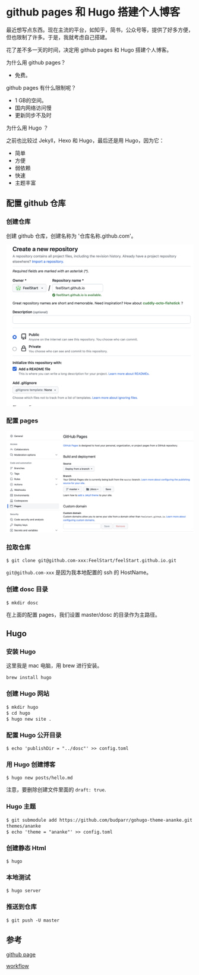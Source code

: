 # github pages 和 Hugo 搭建个人博客

最近想写点东西。现在主流的平台，如知乎，简书，公众号等，提供了好多方便，但也限制了许多。于是，我就考虑自己搭建。

花了差不多一天的时间，决定用 github pages 和 Hugo 搭建个人博客。

为什么用 github pages？

* 免费。

github pages 有什么限制呢？

* 1 GB的空间。
* 国内网络访问慢
* 更新同步不及时

为什么用 Hugo ？

之前也比较过 Jekyll，Hexo 和 Hugo，最后还是用 Hugo，因为它：

* 简单
* 方便
* 弱依赖
* 快速
* 主题丰富

## 配置 github 仓库

### 创建仓库

创建 github 仓库，创建名称为 '仓库名称.github.com'。

![create_resp](resource/create_resp.png)

### 配置 pages

![create_resp](resource/resp_page.png)

### 拉取仓库
```
$ git clone git@github.com-xxx:FeelStart/feelStart.github.io.git
```

`` git@github.com-xxx `` 是因为我本地配置的 ssh 的 HostName。

### 创建 dosc 目录

```
$ mkdir dosc
```

在上面的配置 pages，我们设置 master/dosc 的目录作为主路径。


## Hugo

### 安装 Hugo

这里我是 mac 电脑，用 brew 进行安装。

```
brew install hugo
```

### 创建 Hugo 网站

```
$ mkdir hugo 
$ cd hugo 
$ hugo new site .
```

### 配置 Hugo 公开目录

```
$ echo 'publishDir = "../dosc"' >> config.toml
```

### 用 Hugo 创建博客

```
$ hugo new posts/hello.md
```

注意，要删除创建文件里面的 ``` draft: true ```.

### Hugo 主题

```
$ git submodule add https://github.com/budparr/gohugo-theme-ananke.git themes/ananke
$ echo 'theme = "ananke"' >> config.toml
```

### 创建静态 Html

```
$ hugo
```

### 本地测试

```
$ hugo server
```

### 推送到仓库

```
$ git push -U master
```

## 参考

[github page](https://docs.github.com/en/pages/getting-started-with-github-pages/about-github-pages)

[](https://zhuanlan.zhihu.com/p/37752930)

[workflow](https://gohugo.io/hosting-and-deployment/hosting-on-github/#build-hugo-with-github-action)